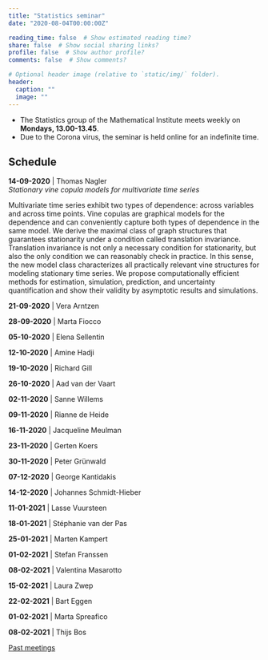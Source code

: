 ```yaml
---
title: "Statistics seminar"
date: "2020-08-04T00:00:00Z"

reading_time: false  # Show estimated reading time?
share: false  # Show social sharing links?
profile: false  # Show author profile?
comments: false  # Show comments?

# Optional header image (relative to `static/img/` folder).
header:
  caption: ""
  image: ""
---
```


- The Statistics group of the Mathematical Institute meets weekly on **Mondays,
13.00-13.45**. 
- Due to the Corona virus, the seminar is held online for an
indefinite time.


## Schedule


**14-09-2020** | Thomas Nagler  
*Stationary vine copula models for multivariate time series*

Multivariate time series exhibit two types of dependence: across variables and across time points. Vine copulas are graphical models for the dependence and can conveniently capture both types of dependence in the same model. We derive the maximal class of graph structures that guarantees stationarity under a condition called translation invariance. Translation invariance is not only a necessary condition for stationarity, but also the only condition we can reasonably check in practice. In this sense, the new model class characterizes all practically relevant vine structures for modeling stationary time series. We propose computationally efficient methods for estimation, simulation, prediction, and uncertainty quantification and show their validity by asymptotic results and simulations.  

**21-09-2020** | Vera Arntzen


**28-09-2020** | Marta Fiocco

**05-10-2020** | Elena Sellentin

**12-10-2020** | Amine Hadji

**19-10-2020** | Richard Gill


**26-10-2020** | Aad van der Vaart

**02-11-2020** | Sanne Willems

**09-11-2020** | Rianne de Heide

**16-11-2020** |  Jacqueline Meulman

**23-11-2020** |  Gerten Koers

**30-11-2020** | Peter Grünwald

**07-12-2020** |  George Kantidakis

**14-12-2020** |  Johannes Schmidt-Hieber

**11-01-2021** |  Lasse Vuursteen

**18-01-2021** |  Stéphanie van der Pas

**25-01-2021** |  Marten Kampert

**01-02-2021** |  Stefan Franssen

**08-02-2021** |  Valentina Masarotto

**15-02-2021** | Laura Zwep

**22-02-2021** |  Bart Eggen

**01-02-2021** |   Marta Spreafico

**08-02-2021** |  Thijs Bos

[Past meetings](/seminar-past)
